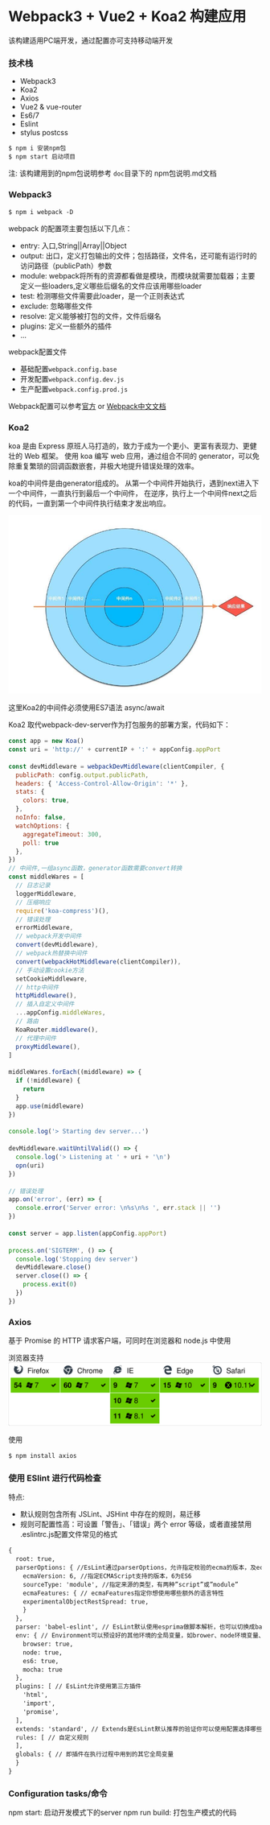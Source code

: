 # Webpack3 + Vue2 + Koa2 构建应用

该构建适用PC端开发，通过配置亦可支持移动端开发

### 技术栈
* Webpack3
* Koa2
* Axios
* Vue2 & vue-router
* Es6/7
* Eslint
* stylus postcss

```html
$ npm i 安装npm包
$ npm start 启动项目
```

注: 该构建用到的npm包说明参考 `doc`目录下的 npm包说明.md文档
### Webpack3
```html
$ npm i webpack -D
```
webpack 的配置项主要包括以下几点：
* entry: 入口,String||Array||Object
* output: 出口，定义打包输出的文件；包括路径，文件名，还可能有运行时的访问路径（publicPath）参数
* module: webpack将所有的资源都看做是模块，而模块就需要加载器；主要定义一些loaders,定义哪些后缀名的文件应该用哪些loader
* test: 检测哪些文件需要此loader，是一个正则表达式
* exclude: 忽略哪些文件
* resolve: 定义能够被打包的文件，文件后缀名
* plugins: 定义一些额外的插件
* ...

webpack配置文件
* 基础配置`webpack.config.base`
* 开发配置`webpack.config.dev.js`
* 生产配置`webpack.config.prod.js`

Webpack配置可以参考[官方](https://webpack.js.org/configuration/) or [Webpack中文文档](http://www.css88.com/doc/webpack/)

### Koa2
koa 是由 Express 原班人马打造的，致力于成为一个更小、更富有表现力、更健壮的 Web 框架。
使用 koa 编写 web 应用，通过组合不同的 generator，可以免除重复繁琐的回调函数嵌套，并极大地提升错误处理的效率。

koa的中间件是由generator组成的。
从第一个中间件开始执行，遇到next进入下一个中间件，一直执行到最后一个中间件，
在逆序，执行上一个中间件next之后的代码，一直到第一个中间件执行结束才发出响应。

![](doc/images/koa2.jpg)

这里Koa2的中间件必须使用ES7语法 async/await

Koa2 取代webpack-dev-server作为打包服务的部署方案，代码如下：
```js
const app = new Koa()
const uri = 'http://' + currentIP + ':' + appConfig.appPort

const devMiddleware = webpackDevMiddleware(clientCompiler, {
  publicPath: config.output.publicPath,
  headers: { 'Access-Control-Allow-Origin': '*' },
  stats: {
    colors: true,
  },
  noInfo: false,
  watchOptions: {
    aggregateTimeout: 300,
    poll: true
  },
})
// 中间件,一组async函数，generator函数需要convert转换
const middleWares = [
  // 日志记录
  loggerMiddleware,
  // 压缩响应
  require('koa-compress')(),
  // 错误处理
  errorMiddleware,
  // webpack开发中间件
  convert(devMiddleware),
  // webpack热替换中间件
  convert(webpackHotMiddleware(clientCompiler)),
  // 手动设置cookie方法
  setCookieMiddleware,
  // http中间件
  httpMiddleware(),
  // 插入自定义中间件
  ...appConfig.middleWares,
  // 路由
  KoaRouter.middleware(),
  // 代理中间件
  proxyMiddleware(),
]

middleWares.forEach((middleware) => {
  if (!middleware) {
    return
  }
  app.use(middleware)
})

console.log('> Starting dev server...')

devMiddleware.waitUntilValid(() => {
  console.log('> Listening at ' + uri + '\n')
  opn(uri)
})

// 错误处理
app.on('error', (err) => {
  console.error('Server error: \n%s\n%s ', err.stack || '')
})

const server = app.listen(appConfig.appPort)

process.on('SIGTERM', () => {
  console.log('Stopping dev server')
  devMiddleware.close()
  server.close(() => {
    process.exit(0)
  })
})
```

###  Axios
基于 Promise 的 HTTP 请求客户端，可同时在浏览器和 node.js 中使用

浏览器支持
![](doc/images/axios.svg)

使用
```html
$ npm install axios
```

### 使用 ESlint 进行代码检查
特点:
* 默认规则包含所有 JSLint、JSHint 中存在的规则，易迁移
* 规则可配置性高：可设置「警告」、「错误」两个 error 等级，或者直接禁用
.eslintrc.js配置文件常见的格式

```html
{
  root: true,
  parserOptions: { //EsLint通过parserOptions，允许指定校验的ecma的版本，及ecma的一些特性
    ecmaVersion: 6, //指定ECMAScript支持的版本，6为ES6
    sourceType: 'module', //指定来源的类型，有两种”script”或”module”
    ecmaFeatures: { // ecmaFeatures指定你想使用哪些额外的语言特性
    experimentalObjectRestSpread: true,
    }
  },
  parser: 'babel-eslint', // EsLint默认使用esprima做脚本解析，也可以切换成babel-eslint解析
  env: { // Environment可以预设好的其他环境的全局变量，如brower、node环境变量、es6环境变量、mocha环境变量等
    browser: true,
    node: true,
    es6: true,
    mocha: true
  },
  plugins: [ // EsLint允许使用第三方插件
    'html',
    'import',
    'promise',
  ],
  extends: 'standard', // Extends是EsLint默认推荐的验证你可以使用配置选择哪些校验是你所需要的
  rules: [ // 自定义规则
  ],
  globals: { // 即插件在执行过程中用到的其它全局变量
  }
}
```

### Configuration tasks/命令
npm start: 启动开发模式下的server
npm run build: 打包生产模式的代码
